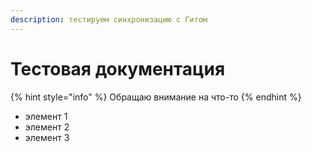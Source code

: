 ```yaml
---
description: тестируем синхронизацию с Гитом
---
```


# Тестовая документация

{% hint style="info" %}
Обращаю внимание на что-то
{% endhint %}

* элемент 1
* элемент 2
* элемент 3

